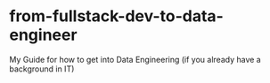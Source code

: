 # from-fullstack-dev-to-data-engineer
My Guide for how to get into Data Engineering (if you already have a background in IT)

